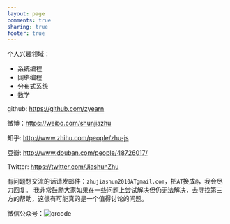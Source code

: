 ```yaml
---
layout: page
comments: true
sharing: true
footer: true
---
```


个人兴趣领域：

* 系统编程
* 网络编程
* 分布式系统
* 数学

github: https://github.com/zyearn

微博：https://weibo.com/shunjiazhu

知乎: http://www.zhihu.com/people/zhu-js

豆瓣: http://www.douban.com/people/48726017/

Twitter: https://twitter.com/JiashunZhu

有问题想交流的话请发邮件：`zhujiashun2010ATgmail.com`，把`AT`换成`@`，我会尽力回复。
我非常鼓励大家如果在一些问题上尝试解决但仍无法解决，去寻找第三方的帮助，这很有可能真的是一个值得讨论的问题。

微信公众号：![qrcode](/images/qrcode.png)
